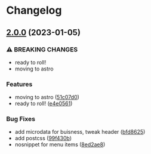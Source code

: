 # Changelog

## [2.0.0](https://github.com/dmi3y/veronamebel/compare/v1.0.0...v2.0.0) (2023-01-05)


### ⚠ BREAKING CHANGES

* ready to roll!
* moving to astro

### Features

* moving to astro ([51c07d0](https://github.com/dmi3y/veronamebel/commit/51c07d083b2bdc9ce4ab42d7b4c8bb18a593962b))
* ready to roll! ([e4e0561](https://github.com/dmi3y/veronamebel/commit/e4e0561b11392e044ce0488c7496f1b66438da3f))


### Bug Fixes

* add microdata for buisness, tweak header ([bfd8625](https://github.com/dmi3y/veronamebel/commit/bfd862519970358cbde425b7987b7098c5865d60))
* add postcss ([99f430b](https://github.com/dmi3y/veronamebel/commit/99f430ba73bfb2da4e605a9c2cd80aa6bea604f1))
* nosnippet for menu items ([8ed2ae8](https://github.com/dmi3y/veronamebel/commit/8ed2ae8417f831440381328db8fbf41749897798))
